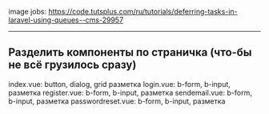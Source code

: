 image jobs:
https://code.tutsplus.com/ru/tutorials/deferring-tasks-in-laravel-using-queues--cms-29957

-----------------------------------------------------------------------
 Разделить компоненты по страничка (что-бы не всё грузилось сразу)
-----------------------------------------------------------------------
index.vue: button, dialog, grid разметка
login.vue: b-form, b-input, разметка
register.vue: b-form, b-input, разметка
sendemail.vue: b-form, b-input, разметка
passwordreset.vue: b-form, b-input, разметка


